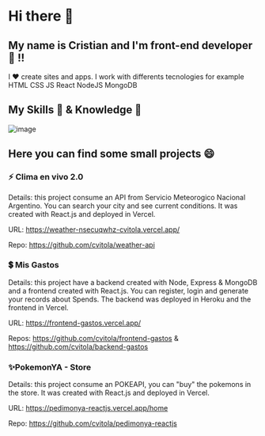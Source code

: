 # Hi there 👋
## My name is Cristian and I'm front-end developer :rocket: !!

I :hearts: create sites and apps.
I work with differents tecnologies for example HTML CSS JS React NodeJS MongoDB
## My Skills :hammer: & Knowledge :construction_worker:
![image](https://user-images.githubusercontent.com/52256017/187055119-74dadbbf-5fed-446e-96b2-fcbc04ff9502.png)

## Here you can find some small projects 😄

### ⚡ Clima en vivo 2.0

Details: this project consume an API from Servicio Meteorogico Nacional Argentino. You can search your city and see current conditions. It was created with React.js and deployed in Vercel.

URL: https://weather-nsecuqwhz-cvitola.vercel.app/

Repo: https://github.com/cvitola/weather-api

### 💲 Mis Gastos

Details: this project have a backend created with Node, Express & MongoDB and a frontend created with React.js. You can register, login and generate your records about Spends. The backend was deployed in Heroku and the frontend in Vercel.

URL: https://frontend-gastos.vercel.app/

Repos: https://github.com/cvitola/frontend-gastos & https://github.com/cvitola/backend-gastos

### ✨PokemonYA - Store

Details: this project consume an POKEAPI, you can "buy" the pokemons in the store. It was created with React.js and deployed in Vercel.

URL: https://pedimonya-reactjs.vercel.app/home

Repo: https://github.com/cvitola/pedimonya-reactjs


<!--
**cvitola/cvitola** is a ✨ _special_ ✨ repository because its `README.md` (this file) appears on your GitHub profile.

Here are some ideas to get you started:

- 🔭 I’m currently working on ...
- 🌱 I’m currently learning ...
- 👯 I’m looking to collaborate on ...
- 🤔 I’m looking for help with ...
- 💬 Ask me about ...
- 📫 How to reach me: ...
- 😄 Pronouns: ...
- ⚡ Fun fact: ...
-->
